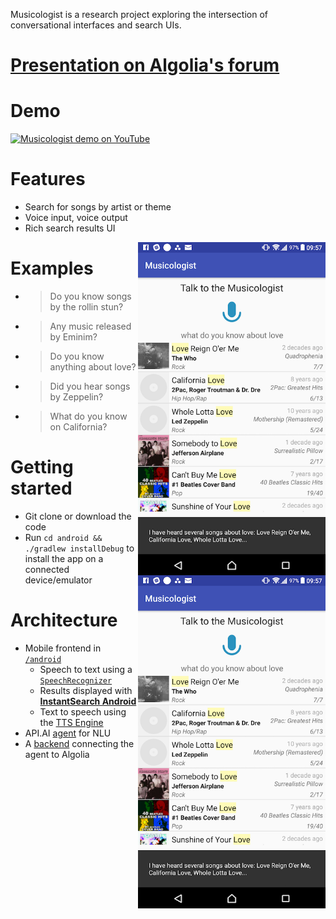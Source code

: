 Musicologist is a research project exploring the intersection of conversational interfaces and search UIs.

# [Presentation on Algolia's forum](https://discourse.algolia.com/t/the-musicologist-search-as-a-conversation/2928/5)

# Demo
[![Musicologist demo on YouTube](https://img.youtube.com/vi/n2UOctORN_M/0.jpg)](https://www.youtube.com/watch?v=n2UOctORN_M)




# Features
- Search for songs by artist or theme
- Voice input, voice output
- Rich search results UI

<img src="./screenshot.png" align="right" width="300"/>

# Examples
- > Do you know songs by the rollin stun?
- > Any music released by Eminim?  
- > Do you know anything about love?
- > Did you hear songs by Zeppelin?
- > What do you know on California?
<img src="./screenshot.png" align="right" width="300"/>

# Getting started
- Git clone or download the code
- Run `cd android && ./gradlew installDebug` to install the app on a connected device/emulator

# Architecture
- Mobile frontend in [`/android`](/android)
  - Speech to text using a [`SpeechRecognizer`](https://developer.android.com/reference/android/speech/SpeechRecognizer.html)
  - Results displayed with **[InstantSearch Android](https://community.algolia.com/instantsearch-android/)**
  - Text to speech using the [TTS Engine](https://developer.android.com/reference/android/speech/tts/TextToSpeech.Engine.html)
- API.AI [agent](agent.zip) for NLU
- A [backend](https://github.com/PLNech/musicologist-backend/) connecting the agent to Algolia
